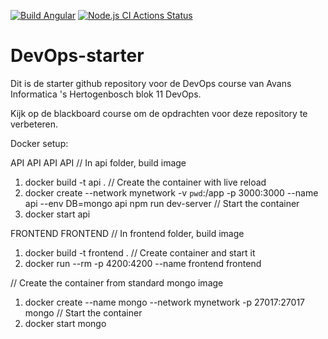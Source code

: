 [![Build Angular](https://github.com/avans-devops/devops-workshops-MadNelis/actions/workflows/angular-build.js.yml/badge.svg)](https://github.com/avans-devops/devops-workshops-MadNelis/actions/workflows/angular-build.js.yml) [![Node.js CI Actions Status](https://github.com/avans-devops/devops-workshops-MadNelis/workflows/Node.js%20CI/badge.svg)](https://github.com/avans-devops/devops-workshops-MadNelis/actions)

# DevOps-starter

Dit is de starter github repository voor de DevOps course van Avans Informatica 's Hertogenbosch blok 11 DevOps.

Kijk op de blackboard course om de opdrachten voor deze repository te verbeteren.

Docker setup:

API API API API
// In api folder, build image
1. docker build -t api .
// Create the container with live reload
2. docker create --network mynetwork -v `pwd`:/app -p 3000:3000 --name api --env DB=mongo api npm run dev-server
// Start the container
3. docker start api

FRONTEND FRONTEND
// In frontend folder, build image
1. docker build -t frontend .
// Create container and start it
2. docker run --rm -p 4200:4200 --name frontend frontend

// Create the container from standard mongo image
1. docker create --name mongo --network mynetwork -p 27017:27017 mongo
// Start the container
2. docker start mongo

